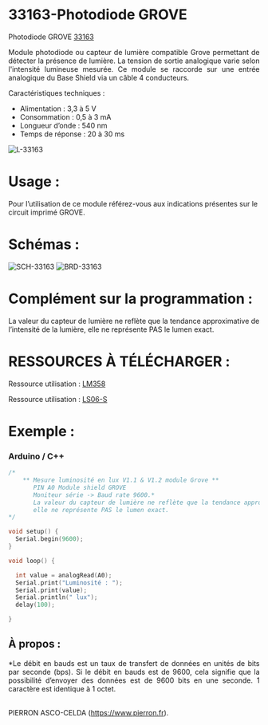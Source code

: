 # 33163-Photodiode GROVE

Photodiode GROVE [33163](https://www.pierron.fr/photodiode-grove.html)

<div style="text-align: justify">Module photodiode ou capteur de lumière compatible Grove permettant de détecter la présence de lumière. La tension de sortie analogique varie selon l'intensité lumineuse mesurée. Ce module se raccorde sur une entrée analogique du Base Shield via un câble 4 conducteurs.</div>

Caractéristiques techniques :
- Alimentation : 3,3 à 5 V
- Consommation : 0,5 à 3 mA
- Longueur d’onde : 540 nm
- Temps de réponse : 20 à 30 ms

![L-33163](/img/L-33163.jpg)

# Usage :
Pour l’utilisation de ce module référez-vous aux indications présentes sur le circuit imprimé GROVE.

# Schémas :

![SCH-33163](/img/SCH-33163.jpg)
![BRD-33163](/img/BRD-33163.jpg)

# Complément sur la programmation :

La valeur du capteur de lumière ne reflète que la tendance approximative de l’intensité de la lumière, elle ne représente PAS le lumen exact.       

# RESSOURCES À TÉLÉCHARGER :

Ressource utilisation : [LM358](https://github.com/pierron-asco-celda/33164-Phototransistor_GROVE/blob/main/src/Datasheet_LM358.pdf)

Ressource utilisation : [LS06-S](https://github.com/pierron-asco-celda/33164-Phototransistor_GROVE/blob/main/src/Datasheet_LS06.pdf)

# Exemple :
### Arduino / C++
```cpp
/*
    ** Mesure luminosité en lux V1.1 & V1.2 module Grove **
       PIN A0 Module shield GROVE
       Moniteur série -> Baud rate 9600.*
       La valeur du capteur de lumière ne reflète que la tendance approximative de l’intensité de la lumière, 
       elle ne représente PAS le lumen exact.
*/

void setup() {
  Serial.begin(9600);
}

void loop() {

  int value = analogRead(A0);
  Serial.print("Luminosité : ");
  Serial.print(value);
  Serial.println(" lux");
  delay(100);

}
```
## À propos :
<div style="text-align: justify">*Le débit en bauds est un taux de transfert de données en unités de bits par seconde (bps). Si le débit en bauds est de 9600, cela signifie que la possibilité d’envoyer des données est de 9600 bits en une seconde. 1 caractère est identique à 1 octet.</div>
<br>

PIERRON ASCO-CELDA (https://www.pierron.fr).
